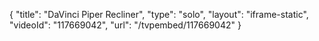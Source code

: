 {
    "title": "DaVinci Piper Recliner",
    "type": "solo",
    "layout": "iframe-static",
    "videoId": "117669042",
    "url": "\/tvpembed\/117669042"
}